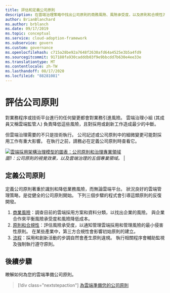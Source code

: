 ```yaml
---
title: 評估和定義公司原則
description: 在雲端治理策略中找出公司原則的商務風險、風險承受度，以及原則和合規性流程。
author: BrianBlanchard
ms.author: brblanch
ms.date: 09/17/2019
ms.topic: conceptual
ms.service: cloud-adoption-framework
ms.subservice: govern
ms.custom: governance
ms.openlocfilehash: c715a28be92a7648f2630afd64a4525e3b5a4fd9
ms.sourcegitcommit: 917188fa930cadddb03f9e9bbcdd7b630e4ee33e
ms.translationtype: MT
ms.contentlocale: zh-TW
ms.lasthandoff: 08/17/2020
ms.locfileid: "88281081"
---
```

# <a name="evaluate-corporate-policy"></a>評估公司原則

<!-- markdownlint-disable MD033 -->

對業務程序或技術平台進行的任何變更都會對業務引進風險。 雲端治理小組 (其成員又稱雲端監管人) 負責降低這些風險，且對採用或創新工作造成最少的中斷。

但雲端治理需要的不只是技術執行。 公司記述或公司原則中的細微變更可能對採用工作有重大影響。 在執行之前，請務必在定義公司原則時查看它。

[![雲端採用架構治理模型的圖表：公司原則和治理專業領域](../_images/operational-transformation-govern-thumbnail.png)](../_images/operational-transformation-govern-large.png#lightbox) <br> _圖1：公司原則的視覺效果，以及雲端治理的五個專業領域。_ |

<!-- markdownlint-enable MD033 -->

## <a name="define-corporate-policy"></a>定義公司原則

定義公司原則著重於識別和降低業務風險，而無論雲端平台。 狀況良好的雲端管理策略，是從健全的公司原則開始。 下列三個步驟的程式會引導這類原則的反復開發。

<!-- markdownlint-disable MD033 -->

1. [商業風險](./policy-compliance/business-risk.md)：調查目前的雲端採用方案和資料分類，以找出企業的風險。 與企業合作來平衡風險承受度和風險降低成本。
2. [原則和合規性](./policy-compliance/policy-definition.md)：評估風險承受度，以通知管理雲端採用和管理風險的最小侵害性原則。 在某些產業中，第三方合規性會影響初始原則的建立。
3. [流程](./policy-compliance/processes.md)：採用和創新活動的步調自然會產生原則違規。 執行相關程序會輔助監視及強制執行遵守原則。

<!-- markdownlint-enable MD033 -->

## <a name="next-steps"></a>後續步驟

瞭解如何為您的雲端準備公司原則。

> [!div class="nextstepaction"]
> [為雲端準備您的公司原則](./policy-compliance/index.md)
